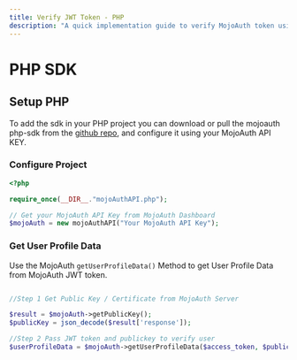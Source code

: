 ```yaml
---
title: Verify JWT Token - PHP
description: "A quick implementation guide to verify MojoAuth token using PHP."
---
```


# PHP SDK

## Setup PHP

To add the sdk in your PHP project you can download or pull the mojoauth php-sdk from the [github repo](https://github.com/MojoAuth/mojoauth-php), and configure it using your MojoAuth API KEY.

### Configure Project

```PHP
<?php

require_once(__DIR__."mojoAuthAPI.php");

// Get your MojoAuth API Key from MojoAuth Dashboard
$mojoAuth = new mojoAuthAPI("Your MojoAuth API Key");
```

### Get User Profile Data

Use the MojoAuth `getUserProfileData()` Method to get User Profile Data from MojoAuth JWT token.

```PHP

//Step 1 Get Public Key / Certificate from MojoAuth Server

$result = $mojoAuth->getPublicKey();
$publicKey = json_decode($result['response']);

//Step 2 Pass JWT token and publickey to verify user
$userProfileData = $mojoAuth->getUserProfileData($access_token, $publicKey->data)

```
